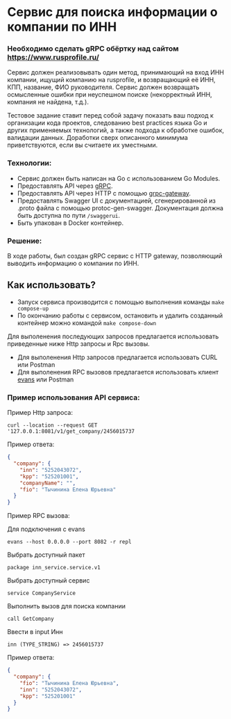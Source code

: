 # Сервис для поиска информации о компании по ИНН

### Необходимо сделать gRPC обёртку над сайтом https://www.rusprofile.ru/

Сервис должен реализовывать один метод, принимающий на вход ИНН компании, ищущий компанию на rusprofile,
и возвращающий её ИНН, КПП, название, ФИО руководителя. Сервис должен возвращать осмысленные ошибки при
неуспешном поиске (некорректный ИНН, компания не найдена, т.д.).

Тестовое задание ставит перед собой задачу показать ваш подход к организации кода проектов, следованию
best practices языка Go и других применяемых технологий, а также подхода к обработке ошибок, валидации данных.
Доработки сверх описанного минимума приветствуются, если вы считаете их уместными.

### Технологии:

* Сервис должен быть написан на Go с использованием Go Modules.
* Предоставлять API через [gRPC](https://grpc.io/docs/languages/go/quickstart/).
* Предоставлять API через HTTP с помощью [grpc-gateway](https://github.com/grpc-ecosystem/grpc-gateway).
* Предоставлять Swagger UI с документацией, сгенерированной из .proto файла с помощью protoc-gen-swagger.
  Документация должна быть доступна по пути `/swaggerui`.
* Быть упакован в Docker контейнер.

### Решение:

В ходе работы, был создан gRPC сервис с HTTP gateway, позволяющий выводить информацию о компании по ИНН.  


## Как использовать?

- Запуск сервиса производится с помощью выполнения команды `make compose-up`
- По окончанию работы с сервисом, остановить и удалить созданный контейнер можно командой `make compose-down`
  
Для выполенения последующих запросов предлагается использовать приведенные ниже Http запросы и Rpc вызовы.
* Для выполенения Http запросов предлагается использовать CURL или Postman
* Для выполенения RPC вызовов предлагается использовать клиент [evans](https://github.com/ktr0731/evans) или Postman

### Пример использования API сервиса:

Пример Http запроса:

```curl
curl --location --request GET '127.0.0.1:8081/v1/get_company/2456015737
```

Пример ответа:
```json
{
  "company": {
    "inn": "5252043072",
    "kpp": "525201001",
    "companyName": "",
    "fio": "Тычинина Елена Юрьевна"
  }
}
```

Пример RPC вызова:

Для подключения с evans

```evans
evans --host 0.0.0.0 --port 8082 -r repl  
```


Выбрать доступный пакет
```evans
package inn_service.service.v1
```

Выбрать доступный сервис
```evans
service CompanyService
```

Выполнить вызов для поиска компании
```evans
call GetCompany
```

Ввести в input Инн 
```evans
inn (TYPE_STRING) => 2456015737
```

Пример ответа:
```json
{
  "company": {
    "fio": "Тычинина Елена Юрьевна",
    "inn": "5252043072",
    "kpp": "525201001"
  }
}
```